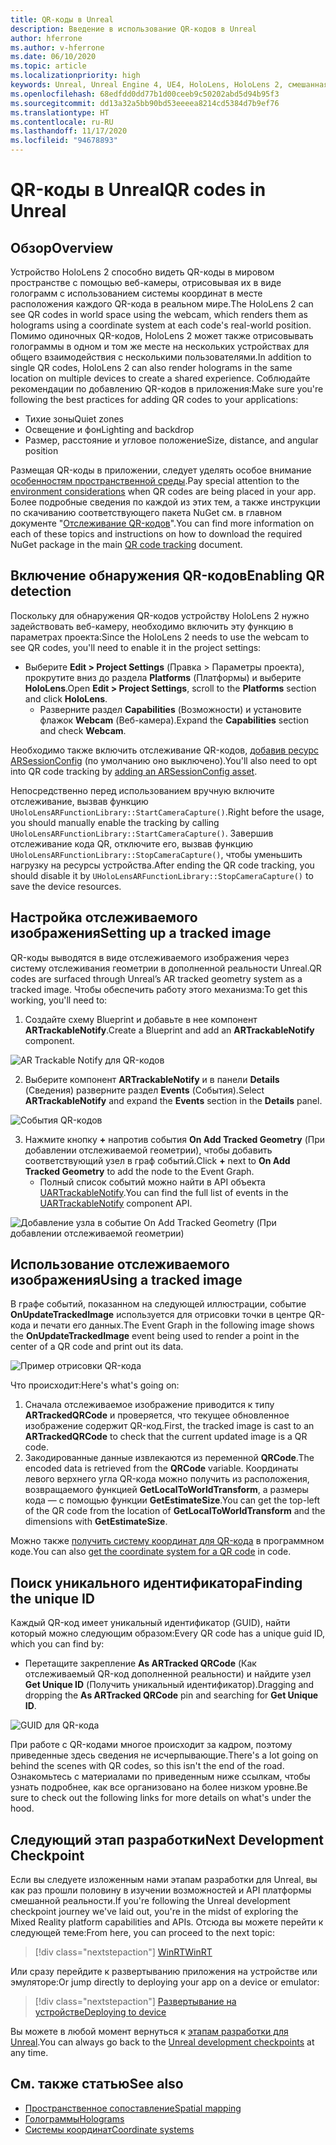 ```yaml
---
title: QR-коды в Unreal
description: Введение в использование QR-кодов в Unreal
author: hferrone
ms.author: v-hferrone
ms.date: 06/10/2020
ms.topic: article
ms.localizationpriority: high
keywords: Unreal, Unreal Engine 4, UE4, HoloLens, HoloLens 2, смешанная реальность, разработка, функции, документация, руководства, голограммы, QR-коды, гарнитура смешанной реальности, гарнитура Windows Mixed Reality, гарнитура виртуальной реальности
ms.openlocfilehash: 68edfdd0dd77b1d00ceeb9c50202abd5d94b95f3
ms.sourcegitcommit: dd13a32a5bb90bd53eeeea8214cd5384d7b9ef76
ms.translationtype: HT
ms.contentlocale: ru-RU
ms.lasthandoff: 11/17/2020
ms.locfileid: "94678893"
---
```

# <a name="qr-codes-in-unreal"></a><span data-ttu-id="518a9-104">QR-коды в Unreal</span><span class="sxs-lookup"><span data-stu-id="518a9-104">QR codes in Unreal</span></span>

## <a name="overview"></a><span data-ttu-id="518a9-105">Обзор</span><span class="sxs-lookup"><span data-stu-id="518a9-105">Overview</span></span>

<span data-ttu-id="518a9-106">Устройство HoloLens 2 способно видеть QR-коды в мировом пространстве с помощью веб-камеры, отрисовывая их в виде голограмм с использованием системы координат в месте расположения каждого QR-кода в реальном мире.</span><span class="sxs-lookup"><span data-stu-id="518a9-106">The HoloLens 2 can see QR codes in world space using the webcam, which renders them as holograms using a coordinate system at each code's real-world position.</span></span>  <span data-ttu-id="518a9-107">Помимо одиночных QR-кодов, HoloLens 2 может также отрисовывать голограммы в одном и том же месте на нескольких устройствах для общего взаимодействия с несколькими пользователями.</span><span class="sxs-lookup"><span data-stu-id="518a9-107">In addition to single QR codes, HoloLens 2 can also render holograms in the same location on multiple devices to create a shared experience.</span></span> <span data-ttu-id="518a9-108">Соблюдайте рекомендации по добавлению QR-кодов в приложения:</span><span class="sxs-lookup"><span data-stu-id="518a9-108">Make sure you're following the best practices for adding QR codes to your applications:</span></span>

- <span data-ttu-id="518a9-109">Тихие зоны</span><span class="sxs-lookup"><span data-stu-id="518a9-109">Quiet zones</span></span>
- <span data-ttu-id="518a9-110">Освещение и фон</span><span class="sxs-lookup"><span data-stu-id="518a9-110">Lighting and backdrop</span></span>
- <span data-ttu-id="518a9-111">Размер, расстояние и угловое положение</span><span class="sxs-lookup"><span data-stu-id="518a9-111">Size, distance, and angular position</span></span>

<span data-ttu-id="518a9-112">Размещая QR-коды в приложении, следует уделять особое внимание [особенностям пространственной среды](../../environment-considerations-for-hololens.md).</span><span class="sxs-lookup"><span data-stu-id="518a9-112">Pay special attention to the [environment considerations](../../environment-considerations-for-hololens.md) when QR codes are being placed in your app.</span></span> <span data-ttu-id="518a9-113">Более подробные сведения по каждой из этих тем, а также инструкции по скачиванию соответствующего пакета NuGet см. в главном документе "[Отслеживание QR-кодов](../platform-capabilities-and-apis/qr-code-tracking.md)".</span><span class="sxs-lookup"><span data-stu-id="518a9-113">You can find more information on each of these topics and instructions on how to download the required NuGet package in the main [QR code tracking](../platform-capabilities-and-apis/qr-code-tracking.md) document.</span></span>

## <a name="enabling-qr-detection"></a><span data-ttu-id="518a9-114">Включение обнаружения QR-кодов</span><span class="sxs-lookup"><span data-stu-id="518a9-114">Enabling QR detection</span></span>
<span data-ttu-id="518a9-115">Поскольку для обнаружения QR-кодов устройству HoloLens 2 нужно задействовать веб-камеру, необходимо включить эту функцию в параметрах проекта:</span><span class="sxs-lookup"><span data-stu-id="518a9-115">Since the HoloLens 2 needs to use the webcam to see QR codes, you'll need to enable it in the project settings:</span></span>
- <span data-ttu-id="518a9-116">Выберите **Edit > Project Settings** (Правка > Параметры проекта), прокрутите вниз до раздела **Platforms** (Платформы) и выберите **HoloLens**.</span><span class="sxs-lookup"><span data-stu-id="518a9-116">Open **Edit > Project Settings**, scroll to the **Platforms** section and click **HoloLens**.</span></span>
    + <span data-ttu-id="518a9-117">Разверните раздел **Capabilities** (Возможности) и установите флажок **Webcam** (Веб-камера).</span><span class="sxs-lookup"><span data-stu-id="518a9-117">Expand the **Capabilities** section and check **Webcam**.</span></span>  

<span data-ttu-id="518a9-118">Необходимо также включить отслеживание QR-кодов, [добавив ресурс ARSessionConfig](https://docs.microsoft.com/windows/mixed-reality/unreal-uxt-ch3#adding-the-session-asset) (по умолчанию оно выключено).</span><span class="sxs-lookup"><span data-stu-id="518a9-118">You'll also need to opt into QR code tracking by [adding an ARSessionConfig asset](https://docs.microsoft.com/windows/mixed-reality/unreal-uxt-ch3#adding-the-session-asset).</span></span>

<span data-ttu-id="518a9-119">Непосредственно перед использованием вручную включите отслеживание, вызвав функцию `UHoloLensARFunctionLibrary::StartCameraCapture()`.</span><span class="sxs-lookup"><span data-stu-id="518a9-119">Right before the usage, you should manually enable the tracking by calling `UHoloLensARFunctionLibrary::StartCameraCapture()`.</span></span> <span data-ttu-id="518a9-120">Завершив отслеживание кода QR, отключите его, вызвав функцию `UHoloLensARFunctionLibrary::StopCameraCapture()`, чтобы уменьшить нагрузку на ресурсы устройства.</span><span class="sxs-lookup"><span data-stu-id="518a9-120">After ending the QR code tracking, you should disable it by `UHoloLensARFunctionLibrary::StopCameraCapture()` to save the device resources.</span></span>

## <a name="setting-up-a-tracked-image"></a><span data-ttu-id="518a9-121">Настройка отслеживаемого изображения</span><span class="sxs-lookup"><span data-stu-id="518a9-121">Setting up a tracked image</span></span>

<span data-ttu-id="518a9-122">QR-коды выводятся в виде отслеживаемого изображения через систему отслеживания геометрии в дополненной реальности Unreal.</span><span class="sxs-lookup"><span data-stu-id="518a9-122">QR codes are surfaced through Unreal’s AR tracked geometry system as a tracked image.</span></span> <span data-ttu-id="518a9-123">Чтобы обеспечить работу этого механизма:</span><span class="sxs-lookup"><span data-stu-id="518a9-123">To get this working, you'll need to:</span></span>
1. <span data-ttu-id="518a9-124">Создайте схему Blueprint и добавьте в нее компонент **ARTrackableNotify**.</span><span class="sxs-lookup"><span data-stu-id="518a9-124">Create a Blueprint and add an **ARTrackableNotify** component.</span></span>

![AR Trackable Notify для QR-кодов](images/unreal-spatialmapping-artrackablenotify.PNG)

2. <span data-ttu-id="518a9-126">Выберите компонент **ARTrackableNotify** и в панели **Details** (Сведения) разверните раздел **Events** (События).</span><span class="sxs-lookup"><span data-stu-id="518a9-126">Select **ARTrackableNotify** and expand the **Events** section in the **Details** panel.</span></span>

![События QR-кодов](images/unreal-spatialmapping-events.PNG)

3. <span data-ttu-id="518a9-128">Нажмите кнопку **+** напротив события **On Add Tracked Geometry** (При добавлении отслеживаемой геометрии), чтобы добавить соответствующий узел в граф событий.</span><span class="sxs-lookup"><span data-stu-id="518a9-128">Click **+** next to **On Add Tracked Geometry** to add the node to the Event Graph.</span></span>
    - <span data-ttu-id="518a9-129">Полный список событий можно найти в API объекта [UARTrackableNotify](https://docs.unrealengine.com/API/Runtime/AugmentedReality/UARTrackableNotifyComponent/index.html).</span><span class="sxs-lookup"><span data-stu-id="518a9-129">You can find the full list of events in the [UARTrackableNotify](https://docs.unrealengine.com/API/Runtime/AugmentedReality/UARTrackableNotifyComponent/index.html) component API.</span></span>

![Добавление узла в событие On Add Tracked Geometry (При добавлении отслеживаемой геометрии)](images/unreal-qr-codes-tracked-geometry.png)

## <a name="using-a-tracked-image"></a><span data-ttu-id="518a9-131">Использование отслеживаемого изображения</span><span class="sxs-lookup"><span data-stu-id="518a9-131">Using a tracked image</span></span>
<span data-ttu-id="518a9-132">В графе событий, показанном на следующей иллюстрации, событие **OnUpdateTrackedImage** используется для отрисовки точки в центре QR-кода и печати его данных.</span><span class="sxs-lookup"><span data-stu-id="518a9-132">The Event Graph in the following image shows the **OnUpdateTrackedImage** event being used to render a point in the center of a QR code and print out its data.</span></span>

![Пример отрисовки QR-кода](images/unreal-qr-render.PNG)

<span data-ttu-id="518a9-134">Что происходит:</span><span class="sxs-lookup"><span data-stu-id="518a9-134">Here's what's going on:</span></span>
1. <span data-ttu-id="518a9-135">Сначала отслеживаемое изображение приводится к типу **ARTrackedQRCode** и проверяется, что текущее обновленное изображение содержит QR-код.</span><span class="sxs-lookup"><span data-stu-id="518a9-135">First, the tracked image is cast to an **ARTrackedQRCode** to check that the current updated image is a QR code.</span></span>  
2. <span data-ttu-id="518a9-136">Закодированные данные извлекаются из переменной **QRCode**.</span><span class="sxs-lookup"><span data-stu-id="518a9-136">The encoded data is retrieved from the **QRCode** variable.</span></span> <span data-ttu-id="518a9-137">Координаты левого верхнего угла QR-кода можно получить из расположения, возвращаемого функцией **GetLocalToWorldTransform**, а размеры кода — с помощью функции **GetEstimateSize**.</span><span class="sxs-lookup"><span data-stu-id="518a9-137">You can get the top-left of the QR code from the location of **GetLocalToWorldTransform** and the dimensions with **GetEstimateSize**.</span></span>

<span data-ttu-id="518a9-138">Можно также [получить систему координат для QR-кода](https://docs.microsoft.com/windows/mixed-reality/qr-code-tracking#getting-the-coordinate-system-for-a-qr-code) в программном коде.</span><span class="sxs-lookup"><span data-stu-id="518a9-138">You can also [get the coordinate system for a QR code](https://docs.microsoft.com/windows/mixed-reality/qr-code-tracking#getting-the-coordinate-system-for-a-qr-code) in code.</span></span>

## <a name="finding-the-unique-id"></a><span data-ttu-id="518a9-139">Поиск уникального идентификатора</span><span class="sxs-lookup"><span data-stu-id="518a9-139">Finding the unique ID</span></span>
<span data-ttu-id="518a9-140">Каждый QR-код имеет уникальный идентификатор (GUID), найти который можно следующим образом:</span><span class="sxs-lookup"><span data-stu-id="518a9-140">Every QR code has a unique guid ID, which you can find by:</span></span>
- <span data-ttu-id="518a9-141">Перетащите закрепление **As ARTracked QRCode** (Как отслеживаемый QR-код дополненной реальности) и найдите узел **Get Unique ID** (Получить уникальный идентификатор).</span><span class="sxs-lookup"><span data-stu-id="518a9-141">Dragging and dropping the **As ARTracked QRCode**  pin and searching for **Get Unique ID**.</span></span>

![GUID для QR-кода](images/unreal-qr-guid.PNG)

<span data-ttu-id="518a9-143">При работе с QR-кодами многое происходит за кадром, поэтому приведенные здесь сведения не исчерпывающие.</span><span class="sxs-lookup"><span data-stu-id="518a9-143">There's a lot going on behind the scenes with QR codes, so this isn't the end of the road.</span></span> <span data-ttu-id="518a9-144">Ознакомьтесь с материалами по приведенным ниже ссылкам, чтобы узнать подробнее, как все организовано на более низком уровне.</span><span class="sxs-lookup"><span data-stu-id="518a9-144">Be sure to check out the following links for more details on what's under the hood.</span></span>

## <a name="next-development-checkpoint"></a><span data-ttu-id="518a9-145">Следующий этап разработки</span><span class="sxs-lookup"><span data-stu-id="518a9-145">Next Development Checkpoint</span></span>

<span data-ttu-id="518a9-146">Если вы следуете изложенным нами этапам разработки для Unreal, вы как раз прошли половину в изучении возможностей и API платформы смешанной реальности.</span><span class="sxs-lookup"><span data-stu-id="518a9-146">If you're following the Unreal development checkpoint journey we've laid out, you're in the midst of exploring the Mixed Reality platform capabilities and APIs.</span></span> <span data-ttu-id="518a9-147">Отсюда вы можете перейти к следующей теме:</span><span class="sxs-lookup"><span data-stu-id="518a9-147">From here, you can proceed to the next topic:</span></span>

> [!div class="nextstepaction"]
> [<span data-ttu-id="518a9-148">WinRT</span><span class="sxs-lookup"><span data-stu-id="518a9-148">WinRT</span></span>](unreal-winRT.md)

<span data-ttu-id="518a9-149">Или сразу перейдите к развертыванию приложения на устройстве или эмуляторе:</span><span class="sxs-lookup"><span data-stu-id="518a9-149">Or jump directly to deploying your app on a device or emulator:</span></span>

> [!div class="nextstepaction"]
> [<span data-ttu-id="518a9-150">Развертывание на устройстве</span><span class="sxs-lookup"><span data-stu-id="518a9-150">Deploying to device</span></span>](unreal-deploying.md)

<span data-ttu-id="518a9-151">Вы можете в любой момент вернуться к [этапам разработки для Unreal](unreal-development-overview.md#3-platform-capabilities-and-apis).</span><span class="sxs-lookup"><span data-stu-id="518a9-151">You can always go back to the [Unreal development checkpoints](unreal-development-overview.md#3-platform-capabilities-and-apis) at any time.</span></span>

## <a name="see-also"></a><span data-ttu-id="518a9-152">См. также статью</span><span class="sxs-lookup"><span data-stu-id="518a9-152">See also</span></span>
* [<span data-ttu-id="518a9-153">Пространственное сопоставление</span><span class="sxs-lookup"><span data-stu-id="518a9-153">Spatial mapping</span></span>](../../design/spatial-mapping.md)
* [<span data-ttu-id="518a9-154">Голограммы</span><span class="sxs-lookup"><span data-stu-id="518a9-154">Holograms</span></span>](../../discover/hologram.md)
* [<span data-ttu-id="518a9-155">Системы координат</span><span class="sxs-lookup"><span data-stu-id="518a9-155">Coordinate systems</span></span>](../../design/coordinate-systems.md)
